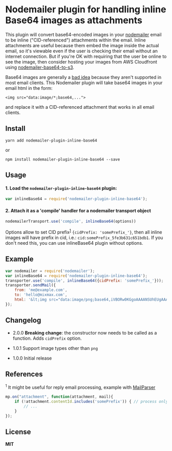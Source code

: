 # Nodemailer plugin for handling inline Base64 images as attachments

This plugin will convert base64-encoded images in your [nodemailer](https://github.com/nodemailer/nodemailer) email to be inline ("CID-referenced") attachments within the email. Inline attachments are useful because them embed the image inside the actual email, so it's viewable even if the user is checking their email without an internet connection. But if you're OK with requiring that the user be online to see the image, then consider hosting your images from AWS Cloudfront using [nodemailer-base64-to-s3](https://github.com/crocodilejs/nodemailer-base64-to-s3).

Base64 images are generally a [bad idea](https://sendgrid.com/blog/embedding-images-emails-facts/) because they aren't supported in most email clients. This Nodemailer plugin will take base64 images in your email html in the form:

    <img src="data:image/*;base64,...">

and replace it with a CID-referenced attachment that works in all email clients.

## Install

```
yarn add nodemailer-plugin-inline-base64
```
or
```
npm install nodemailer-plugin-inline-base64 --save
```

## Usage

#### 1. Load the `nodemailer-plugin-inline-base64` plugin:

```javascript
var inlineBase64 = require('nodemailer-plugin-inline-base64');
```

#### 2. Attach it as a 'compile' handler for a nodemailer transport object

```javascript
nodemailerTransport.use('compile', inlineBase64(options))
```
Options allow to set CID prefix<sup><a href="#1">1</a></sup> ```{cidPrefix: 'somePrefix_'}```,
then all inline images will have prefix in cid, i.e.: `cid:somePrefix_5fe3b631c651bdb1`. If you don't need this,
you can use inlineBase64 plugin without options.



## Example

```javascript
var nodemailer = require('nodemailer');
var inlineBase64 = require('nodemailer-plugin-inline-base64');
transporter.use('compile', inlineBase64({cidPrefix: 'somePrefix_'}));
transporter.sendMail({
    from: 'me@example.com',
    to: 'hello@mixmax.com',
    html: '&lt;img src="data:image/png;base64,iVBORw0KGgoAAAANSUhEUgAAAlgAAAACCAYAAACE7KJkAAAAI0lEQVRYR+3DMQ0AAAgDsKlFzZxgEhOcbdIEAIBf7Y6qqn8P0MMQZPno7TMAAAAASUVORK5CYII=">'
});
```

## Changelog

* 2.0.0 **Breaking change**: the constructor now needs to be called as a function. Adds `cidPrefix` option.

* 1.0.1 Support image types other than `png`

* 1.0.0 Initial release

## References
<sup id="1">1</sup> It might be useful for reply email processing, example with [MailParser](https://github.com/andris9/mailparser)

```javascript
mp.on("attachment", function(attachment, mail){
    if (!attachment.contentId.includes('somePrefix')) { // process only images attached by user in reply
        // ...
    }
});
```

## License

**MIT**
